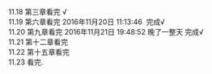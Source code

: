 11.18 第三章看完 √  
11.19 第六章看完   2016年11月20日 11:13:46  完成√  
11.20 第九章看完   2016年11月21日 19:48:52 晚了一整天  完成√  
11.21 第十二章看完  
11.22 第十五章看完  
11.23 看完.  
